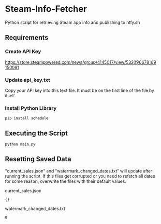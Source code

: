 # Steam-Info-Fetcher
Python script for retrieving Steam app info and publishing to ntfy.sh

## Requirements
### Create API Key
https://store.steampowered.com/news/group/4145017/view/532096678169150061

### Update api_key.txt
Copy your API key into this text file. It must be on the first line of the file by itself.

### Install Python Library
`pip install schedule`

## Executing the Script
`python main.py`

## Resetting Saved Data
"current_sales.json" and "watermark_changed_dates.txt" will update after running the script. If this files get corrupted or you need to refetch all dates for some reason, overwrite the files with their default values.

current_sales.json
```
{}
```

watermark_changed_dates.txt
```
0
```
